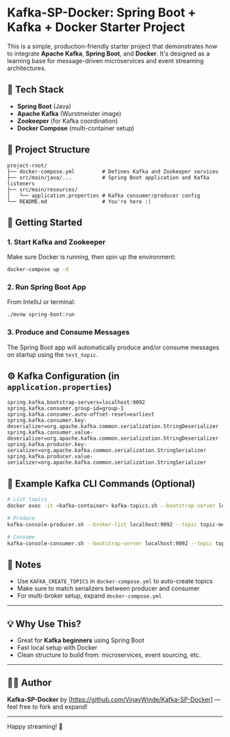 

# Kafka-SP-Docker: Spring Boot + Kafka + Docker Starter Project

This is a simple, production-friendly starter project that demonstrates how to integrate **Apache Kafka**, **Spring Boot**, and **Docker**. It's designed as a learning base for message-driven microservices and event streaming architectures.

## 🔧 Tech Stack
- **Spring Boot** (Java)
- **Apache Kafka** (Wurstmeister image)
- **Zookeeper** (for Kafka coordination)
- **Docker Compose** (multi-container setup)

## 📂 Project Structure
```
project-root/
├── docker-compose.yml         # Defines Kafka and Zookeeper services
├── src/main/java/...          # Spring Boot application and Kafka listeners
├── src/main/resources/
│   └── application.properties # Kafka consumer/producer config
└── README.md                  # You're here :)
```

## 🚀 Getting Started

### 1. Start Kafka and Zookeeper
Make sure Docker is running, then spin up the environment:
```bash
docker-compose up -d
```

### 2. Run Spring Boot App
From IntelliJ or terminal:
```bash
./mvnw spring-boot:run
```

### 3. Produce and Consume Messages
The Spring Boot app will automatically produce and/or consume messages on startup using the `test_topic`.

## ⚙️ Kafka Configuration (in `application.properties`)
```properties
spring.kafka.bootstrap-servers=localhost:9092
spring.kafka.consumer.group-id=group-1
spring.kafka.consumer.auto-offset-reset=earliest
spring.kafka.consumer.key-deserializer=org.apache.kafka.common.serialization.StringDeserializer
spring.kafka.consumer.value-deserializer=org.apache.kafka.common.serialization.StringDeserializer
spring.kafka.producer.key-serializer=org.apache.kafka.common.serialization.StringSerializer
spring.kafka.producer.value-serializer=org.apache.kafka.common.serialization.StringSerializer
```

## 🧪 Example Kafka CLI Commands (Optional)
```bash
# List topics
docker exec -it <kafka-container> kafka-topics.sh --bootstrap-server localhost:9092 --list

# Produce
kafka-console-producer.sh --broker-list localhost:9092 --topic topic-message

# Consume
kafka-console-consumer.sh --bootstrap-server localhost:9092 --topic topic-message --from-beginning
```

## 📌 Notes
- Use `KAFKA_CREATE_TOPICS` in `docker-compose.yml` to auto-create topics
- Make sure to match serializers between producer and consumer
- For multi-broker setup, expand `docker-compose.yml`

---

## 💡 Why Use This?
- Great for **Kafka beginners** using Spring Boot
- Fast local setup with Docker
- Clean structure to build from: microservices, event sourcing, etc.

---

## 🧑‍💻 Author
**Kafka-SP-Docker** by [https://github.com/VinayWinde/Kafka-SP-Docker] — feel free to fork and expand!

---
Happy streaming! 🚀


